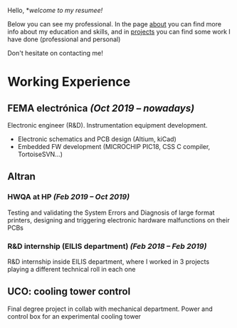 Hello, **welcome to my resumee!*

Below you can see my professional. In the page [about](/about/) you can find more info about my education and skills, and in [projects](/projects/) you can find some work I have done (professional and personal) 

Don't hesitate on contacting me! 


# Working Experience

## FEMA electrónica _(Oct 2019 – nowadays)_
Electronic engineer (R&D). Instrumentation equipment development.
- Electronic schematics and PCB design (Altium, kiCad)
- Embedded FW development (MICROCHIP PIC18, CSS C compiler, TortoiseSVN...)

## Altran

### HWQA at HP _(Feb 2019 – Oct 2019)_
Testing and validating the System Errors and Diagnosis of large format printers, designing and triggering electronic hardware malfunctions on their PCBs 

### R&D internship (EILIS department) _(Feb 2018 – Feb 2019)_
R&D internship inside EILIS department, where I worked in 3 projects playing a different technical roll in each one

## UCO: cooling tower control
Final degree project in collab with mechanical department. Power and control box for an experimental cooling tower 


